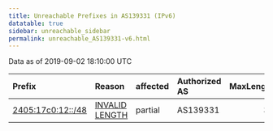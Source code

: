 ```yaml
---
title: Unreachable Prefixes in AS139331 (IPv6)
datatable: true
sidebar: unreachable_sidebar
permalink: unreachable_AS139331-v6.html
---
```


Data as of 2019-09-02 18:10:00 UTC


<div class="datatable-begin"></div>

| Prefix                                                       | Reason                                                                                                       | affected   | Authorized AS   |   MaxLength | Anchor                                       |   unreachable /48s |
|:-------------------------------------------------------------|:-------------------------------------------------------------------------------------------------------------|:-----------|:----------------|------------:|:---------------------------------------------|-------------------:|
| [2405:17c0:12::/48](https://stat.ripe.net/2405:17c0:12::/48) | [INVALID LENGTH](https://rpki-validator.ripe.net/announcement-preview?asn=AS139331&prefix=2405:17c0:12::/48) | partial    | AS139331        |          32 | [APNIC](unreachable_APNIC_RPKI_Root-v6.html) |                  1 |

<div class="datatable-end"></div>